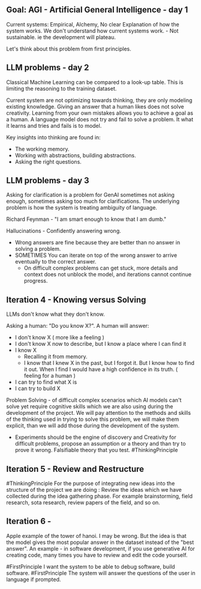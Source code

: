 ## Goal: AGI - Artificial General Intelligence - day 1

Current systems: Empirical, Alchemy, No clear Explanation of how the system works. We don't understand how current systems work. - Not sustainable. ie the development will plateau. 

Let's think about this problem from first principles. 

## LLM problems - day 2

Classical Machine Learning can be compared to a look-up table. This is limiting the reasoning to the training dataset. 

Current system are not optimizing towards thinking, they are only modeling existing knowledge. 
Giving an answer that a human likes does not solve creativity. 
Learning from your own mistakes allows you to achieve a goal as a human. A language model does not try and fail to solve a problem. It what it learns and tries and fails is to model. 

Key insights into thinking are found in:
- The working memory. 
- Working with abstractions, building abstractions. 
- Asking the right questions.

## LLM problems - day 3
Asking for clarification is a problem for GenAI sometimes not asking enough, sometimes asking too much for clarifications. The underlying problem is how the system is treating ambiguity of language. 

Richard Feynman - "I am smart enough to know that I am dumb." 

Hallucinations - Confidently answering wrong.
- Wrong answers are fine because they are better than no answer in solving a problem. 
- SOMETIMES You can iterate on top of the wrong answer to arrive eventually to the correct answer.
	- On difficult complex problems can get stuck, more details and context does not unblock the model, and iterations cannot continue progress.

## Iteration 4 - Knowing versus Solving

LLMs don't know what they don't know. 

Asking a human: "Do you know X?". A human will answer:
- I don't know X ( more like a feeling )
- I don't know X now to describe, but I know a place where I can find it
- I know X
	- Recalling it from memory. 
	- I know that I knew X in the past, but I forgot it. But I know how to find it out. When I find I would have a high confidence in its truth. ( feeling for a human )
- I can try to find what X is
- I can try to build X 

Problem Solving - of difficult complex scenarios which AI models can't solve yet require cognitive skills which we are also using during the development of the project. We will pay attention to the methods and skills of the thinking used in trying to solve this problem, we will make them explicit, than we will add those during the development of the system. 
- Experiments should be the engine of discovery and Creativity for difficult problems, propose an assumption or a theory and than try to prove it wrong. Falsifiable theory that you test. #ThinkingPrinciple

## Iteration 5 - Review and Restructure

#ThinkingPrinciple 
For the purpose of integrating new ideas into the structure of the project we are doing : Review the ideas which we have collected during the idea gathering phase. For example brainstorming, field research, sota research, review papers of the field, and so on. 

## Iteration 6 - 
Apple example of the tower of hanoi. I may be wrong. But the idea is that the model gives the most popular answer in the dataset instead of the "best answer". 
An example - in software development, if you use generative AI for creating code, many times you have to review and edit the code yourself. 

#FirstPrinciple
I want the system to be able to debug software, build software. 
#FirstPrinciple 
The system will answer the questions of the user in language if prompted.